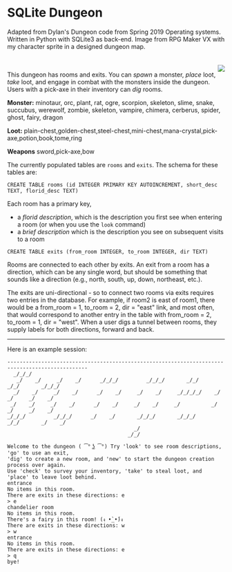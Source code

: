 SQLite Dungeon
==============

Adapted from Dylan's Dungeon code from Spring 2019 Operating systems. 
Written in Python with SQLite3 as back-end. Image from RPG Maker VX with my character sprite in a designed dungeon map. 
<br><br><br>
<img src="https://66.media.tumblr.com/d471e4f3dee7aca7d07468ae89225edb/tumblr_ppnk1hKli51tk06jno1_540.jpg" align="right"> 

This dungeon has rooms and exits. You can *spawn* a monster, *place* loot, *take* loot, and engage in combat with the monsters inside the dungeon. Users with a pick-axe in their inventory can *dig* rooms.

**Monster:**
minotaur, orc, plant, rat, ogre, scorpion, skeleton, slime, snake, succubus, werewolf, zombie, skeleton, vampire, chimera, cerberus, spider, ghost, fairy, dragon
 
**Loot:**
plain-chest,golden-chest,steel-chest,mini-chest,mana-crystal,pick-axe,potion,book,tome,ring 

**Weapons**
sword,pick-axe,bow 

The currently populated tables are `rooms` and `exits`. The schema for these tables are:

`CREATE TABLE rooms (id INTEGER PRIMARY KEY AUTOINCREMENT, short_desc TEXT, florid_desc TEXT)`

Each room has a primary key,

  * a *florid description*, which is the description you first see when entering a room (or when you use the `look` command)
  * a *brief description* which is the description you see on subsequent visits to a room

`CREATE TABLE exits (from_room INTEGER, to_room INTEGER, dir TEXT)`

Rooms are connected to each other by exits. An exit from a room has a
direction, which can be any single word, but should be something that
sounds like a direction (e.g., north, south, up, down, northeast,
etc.).

The exits are uni-directional - so to connect two rooms via exits
requires two entries in the database. For example, if room2 is east of
room1, there would be a from_room = 1, to_room = 2, dir = "east" link,
and most often, that would correspond to another entry in the table
with from_room = 2, to_room = 1, dir = "west". When a user digs a
tunnel between rooms, they supply labels for both directions, forward
and back.

--------

Here is an example session:

```
------------------------------------------------------------------------------------------------
  _/_/_/                                                                                        
   _/    _/     _/    _/      _/_/_/         _/_/_/       _/_/        _/_/       _/_/_/         
  _/    _/     _/    _/      _/    _/     _/    _/     _/_/_/_/    _/    _/     _/    _/        
 _/    _/     _/    _/      _/    _/     _/    _/     _/          _/    _/     _/    _/         
_/_/_/         _/_/_/      _/    _/       _/_/_/       _/_/_/      _/_/       _/    _/          
                                         _/                                                     
                                       _/_/                                                     
                                       
Welcome to the dungeon ( ͡° ͜ʖ ͡°) Try 'look' to see room descriptions, 'go' to use an exit,
'dig' to create a new room, and 'new' to start the dungeon creation process over again.
Use 'check' to survey your inventory, 'take' to steal loot, and 'place' to leave loot behind.
entrance
No items in this room.
There are exits in these directions: e
> e
chandelier room
No items in this room.
There's a fairy in this room! (ง •̀_•́)ง 
There are exits in these directions: w
> w
entrance
No items in this room.
There are exits in these directions: e
> q
bye!
```
